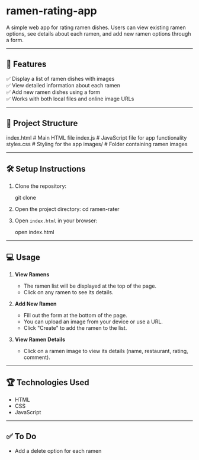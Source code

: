 # ramen-rating-app

A simple web app for rating ramen dishes. Users can view existing ramen options, see details about each ramen, and add new ramen options through a form.

---

## 🚀 **Features**
✅ Display a list of ramen dishes with images  
✅ View detailed information about each ramen  
✅ Add new ramen dishes using a form  
✅ Works with both local files and online image URLs  

---

## 📂 **Project Structure**

index.html   # Main HTML file
index.js     # JavaScript file for app functionality
styles.css   # Styling for the app
images/      # Folder containing ramen images

---

## 🛠️ **Setup Instructions**
1. Clone the repository:

    git clone <repo-url>


2. Open the project directory:
    cd ramen-rater

3. Open `index.html` in your browser:

    open index.html


---

## 💻 **Usage**
1. **View Ramens**  
   - The ramen list will be displayed at the top of the page.  
   - Click on any ramen to see its details.  

2. **Add New Ramen**  
   - Fill out the form at the bottom of the page.  
   - You can upload an image from your device or use a URL.  
   - Click "Create" to add the ramen to the list.  

3. **View Ramen Details**  
   - Click on a ramen image to view its details (name, restaurant, rating, comment).  

---

## 🏆 **Technologies Used**
- HTML  
- CSS  
- JavaScript  

---

## ✅ **To Do**
- Add a delete option for each ramen  


